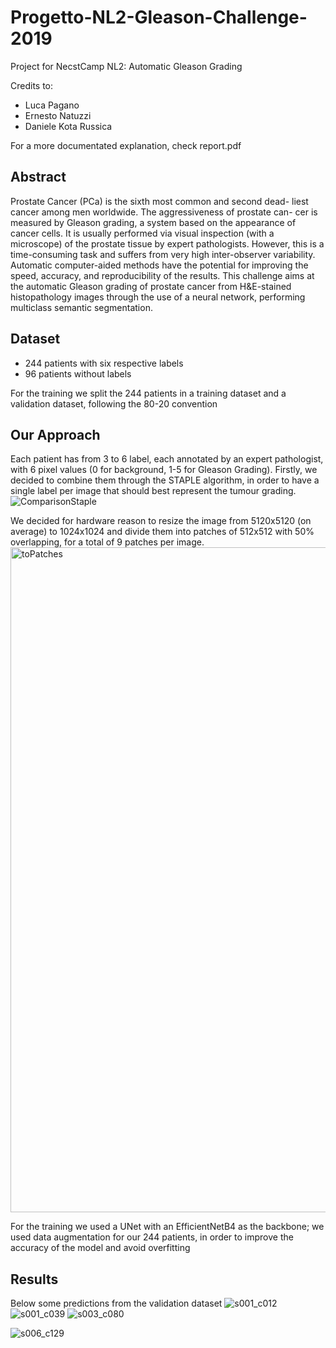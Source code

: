 # Progetto-NL2-Gleason-Challenge-2019
Project for NecstCamp NL2: Automatic Gleason Grading

Credits to:
- Luca Pagano
- Ernesto Natuzzi
- Daniele Kota Russica

For a more documentated explanation, check report.pdf

## Abstract
Prostate Cancer (PCa) is the sixth most common and second dead- liest cancer among men worldwide. The aggressiveness of prostate can- cer is measured by Gleason grading, a system based on the appearance of cancer cells. It is usually performed via visual inspection (with a microscope) of the prostate tissue by expert pathologists. However, this is a time-consuming task and suffers from very high inter-observer variability. Automatic computer-aided methods have the potential for improving the speed, accuracy, and reproducibility of the results. This challenge aims at the automatic Gleason grading of prostate cancer from H&E-stained histopathology images through the use of a neural network, performing multiclass semantic segmentation.

## Dataset
- 244 patients with six respective labels
- 96 patients without labels

For the training we split the 244 patients in a training dataset and a validation dataset, following the 80-20 convention

## Our Approach
Each patient has from 3 to 6 label, each annotated by an expert pathologist, with 6 pixel values (0 for background, 1-5 for Gleason Grading). 
Firstly, we decided to combine them through the STAPLE algorithm, in order to have a single label per image that should best represent the tumour grading.
![ComparisonStaple](https://github.com/Lp1807/Progetto-NL2-Gleason-Challenge-2019/assets/93043012/d70cbebe-1136-4fa1-b6ff-65c1df04442a)


We decided for hardware reason to resize the image from 5120x5120 (on average) to 1024x1024 and divide them into patches of 512x512 with 50% overlapping, for a total of 9 patches per image.
<img width="1064" alt="toPatches" src="https://github.com/Lp1807/Progetto-NL2-Gleason-Challenge-2019/assets/93043012/13a7ee26-3f11-4e17-9791-7ab09c26d48a">


For the training we used a UNet with an EfficientNetB4 as the backbone; we used data augmentation for our 244 patients, in order to improve the accuracy of the model and avoid overfitting


## Results
Below some predictions from the validation dataset
![s001_c012](https://github.com/Lp1807/Progetto-NL2-Gleason-Challenge-2019/assets/93043012/3b72b46d-1a8a-4ca1-9797-a19fdeb9cf9c)
![s001_c039](https://github.com/Lp1807/Progetto-NL2-Gleason-Challenge-2019/assets/93043012/9bab0664-9445-404c-8ebb-64866946e0b3)
![s003_c080](https://github.com/Lp1807/Progetto-NL2-Gleason-Challenge-2019/assets/93043012/ec9af3d5-605b-4756-bec2-e2f6db0a5658)

![s006_c129](https://github.com/Lp1807/Progetto-NL2-Gleason-Challenge-2019/assets/93043012/89279136-009f-4bbf-94a6-c699de668df9)




